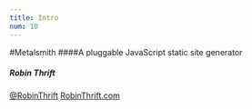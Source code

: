```yaml
---
title: Intro
num: 10
---
```

#Metalsmith
####A pluggable JavaScript static site generator


<div class="author-info">
    <h5>Robin Thrift</h5>
    <a href="http://twitter.com/RobinThrift">@RobinThrift</a>
    <a href="http://robinthrift.com">RobinThrift.com</a>
</div>